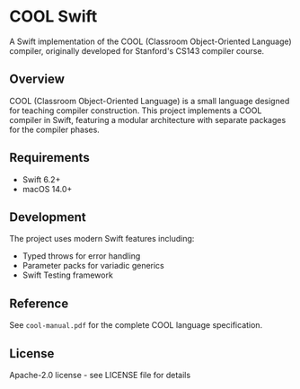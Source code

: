 # COOL Swift

A Swift implementation of the COOL (Classroom Object-Oriented Language) compiler, originally developed for Stanford's CS143 compiler course.

## Overview

COOL (Classroom Object-Oriented Language) is a small language designed for teaching compiler construction. This project implements a COOL compiler in Swift, featuring a modular architecture with separate packages for the compiler phases.

## Requirements

- Swift 6.2+
- macOS 14.0+

## Development

The project uses modern Swift features including:
- Typed throws for error handling
- Parameter packs for variadic generics
- Swift Testing framework

## Reference

See `cool-manual.pdf` for the complete COOL language specification.

## License

Apache-2.0 license - see LICENSE file for details
